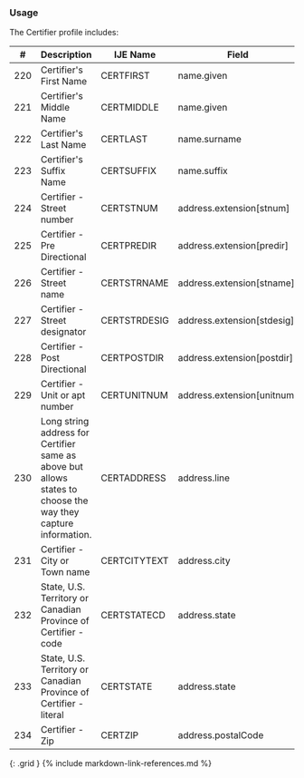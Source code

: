 ### Usage
The Certifier profile includes:

| **#** |  **Description**   |  **IJE Name**   |  **Field**  |  **Type**  | **Value Set**  |
| ---------| ------------- | ------------ | -------------- | -------- | -------- |
| 220 | Certifier's First Name | CERTFIRST| name.given  |  |  | 
| 221 | Certifier's Middle Name | CERTMIDDLE| name.given  |  |  | 
| 222 | Certifier's Last Name | CERTLAST| name.surname  |  |  | 
| 223 | Certifier's Suffix Name | CERTSUFFIX| name.suffix  |  |  | 
| 224 | Certifier - Street number | CERTSTNUM| address.extension[stnum] | string |  | 
| 225 | Certifier - Pre Directional | CERTPREDIR| address.extension[predir] | string |  | 
| 226 | Certifier - Street name | CERTSTRNAME| address.extension[stname] | string |  | 
| 227 | Certifier - Street designator | CERTSTRDESIG| address.extension[stdesig] | string |  | 
| 228 | Certifier - Post Directional | CERTPOSTDIR| address.extension[postdir] | string |  | 
| 229 | Certifier - Unit or apt number | CERTUNITNUM| address.extension[unitnum] | string |  | 
| 230 | Long string address for Certifier same as above but allows states to choose the way they capture information. | CERTADDRESS| address.line  | string |  | 
| 231 | Certifier - City or Town name | CERTCITYTEXT| address.city  | string |  | 
| 232 | State, U.S. Territory or Canadian Province of Certifier - code | CERTSTATECD| address.state | string | [StateTerritoryProvinceVS] | 
| 233 | State, U.S. Territory or Canadian Province of Certifier - literal | CERTSTATE| address.state | string | [StateTerritoryProvinceVS] | 
| 234 | Certifier - Zip | CERTZIP| address.postalCode | string |  | 
{: .grid }
{% include markdown-link-references.md %}
